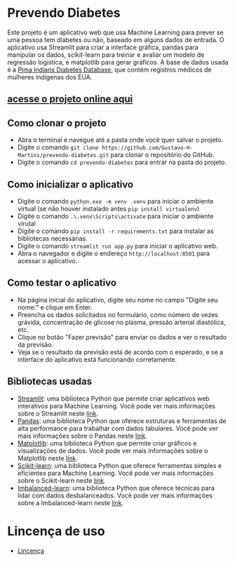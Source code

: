 # Prevendo Diabetes
Este projeto é um aplicativo web que usa Machine Learning para prever se uma pessoa tem diabetes ou não, baseado em alguns dados de entrada. O aplicativo usa Streamlit para criar a interface gráfica, pandas para manipular os dados, scikit-learn para treinar e avaliar um modelo de regressão logística, e matplotlib para gerar gráficos. A base de dados usada é a [Pima Indians Diabetes Database](https://www.kaggle.com/datasets/uciml/pima-indians-diabetes-database), que contém registros médicos de mulheres indígenas dos EUA.

## [acesse o projeto online aqui](https://prevendo-diabetes.gustavo-h-marti.repl.co/) 

## Como clonar o projeto

- Abra o terminal e navegue até a pasta onde você quer salvar o projeto.
- Digite o comando `git clone https://github.com/Gustavo-H-Martins/prevendo-diabetes.git` para clonar o repositório do GitHub.
- Digite o comando `cd prevendo-diabetes` para entrar na pasta do projeto.

## Como inicializar o aplicativo
- Digite o comando `python.exe -m venv .venv` para iniciar o ambiente virtual (se não houver instalado antes `pip install virtualenv`)
- Digite o comando `.\.venv\Scripts\activate` para iniciar o ambiente virutal
- Digite o comando `pip install -r requirements.txt` para instalar as bibliotecas necessárias.
- Digite o comando `streamlit run app.py` para iniciar o aplicativo web.
- Abra o navegador e digite o endereço `http://localhost:8501` para acessar o aplicativo.

## Como testar o aplicativo

- Na página inicial do aplicativo, digite seu nome no campo "Digite seu nome:" e clique em Enter.
- Preencha os dados solicitados no formulário, como número de vezes grávida, concentração de glicose no plasma, pressão arterial diastólica, etc.
- Clique no botão "Fazer previsão" para enviar os dados e ver o resultado da previsão.
- Veja se o resultado da previsão está de acordo com o esperado, e se a interface do aplicativo está funcionando corretamente.

## Bibliotecas usadas

- [Streamlit](https://docs.streamlit.io/library/get-started): uma biblioteca Python que permite criar aplicativos web interativos para Machine Learning. Você pode ver mais informações sobre o Streamlit neste [link](https://docs.streamlit.io/library/get-started).
- [Pandas](https://pandas.pydata.org/): uma biblioteca Python que oferece estruturas e ferramentas de alta performance para trabalhar com dados tabulares. Você pode ver mais informações sobre o Pandas neste [link](https://pandas.pydata.org/).
- [Matplotlib](https://matplotlib.org/): uma biblioteca Python que permite criar gráficos e visualizações de dados. Você pode ver mais informações sobre o Matplotlib neste [link](https://matplotlib.org/).
- [Scikit-learn](https://scikit-learn.org/stable/getting_started.html): uma biblioteca Python que oferece ferramentas simples e eficientes para Machine Learning. Você pode ver mais informações sobre o Scikit-learn neste [link](https://scikit-learn.org/stable/getting_started.html).
- [Imbalanced-learn](https://imbalanced-learn.org/stable/install.html): uma biblioteca Python que oferece técnicas para lidar com dados desbalanceados. Você pode ver mais informações sobre a Imbalanced-learn neste [link](https://imbalanced-learn.org/stable/install.html).

# Lincença de uso
- [Lincença](.\LICENCE.md)
